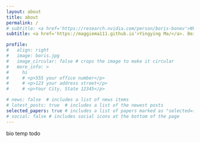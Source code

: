 ```yaml
---
layout: about
title: about
permalink: /
# subtitle: <a href='https://research.nvidia.com/person/boris-bonev'>NVIDIA Research</a>. Zurich, Switzerland
subtitle: <a href='https://maggiema111.github.io'>Yingying Ma/</a>. Beijing, China

profile:
#   align: right
#   image: boris.jpg
#   image_circular: false # crops the image to make it circular
#   more_info: >
#     hi
#     # <p>555 your office number</p>
#     # <p>123 your address street</p>
#     # <p>Your City, State 12345</p>

# news: false  # includes a list of news items
# latest_posts: true  # includes a list of the newest posts
selected_papers: true # includes a list of papers marked as "selected={true}"
# social: false # includes social icons at the bottom of the page
---
```

bio temp todo